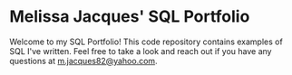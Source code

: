 # Melissa Jacques' SQL Portfolio

Welcome to my SQL Portfolio! This code repository contains examples of SQL I've written. Feel free to take a look and reach out if you have any questions at m.jacques82@yahoo.com.
